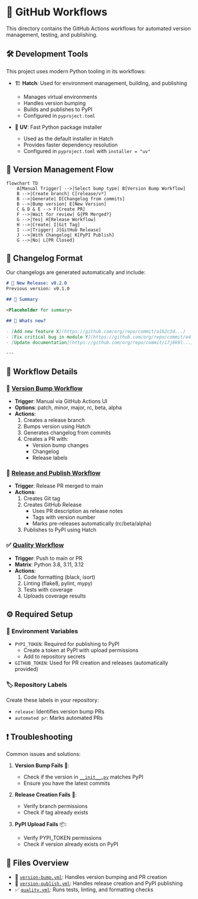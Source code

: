 # 🔄 GitHub Workflows

This directory contains the GitHub Actions workflows for automated version management, testing, and publishing.

## 🛠️ Development Tools

This project uses modern Python tooling in its workflows:

- 🏗️ **Hatch**: Used for environment management, building, and publishing
  - Manages virtual environments
  - Handles version bumping
  - Builds and publishes to PyPI
  - Configured in `pyproject.toml`

- 🚀 **UV**: Fast Python package installer
  - Used as the default installer in Hatch
  - Provides faster dependency resolution
  - Configured in `pyproject.toml` with `installer = "uv"`

## 🔄 Version Management Flow

```mermaid
flowchart TD
    A[Manual Trigger] -->|Select bump type| B[Version Bump Workflow]
    B -->|Create branch| C[release/v*]
    B -->|Generate| D[Changelog from commits]
    B -->|Bump version| E[New Version]
    C & D & E --> F[Create PR]
    F -->|Wait for review| G{PR Merged?}
    G -->|Yes| H[Release Workflow]
    H -->|Create| I[Git Tag]
    I -->|Trigger| J[GitHub Release]
    J -->|With Changelog| K[PyPI Publish]
    G -->|No| L[PR Closed]
```

## 📝 Changelog Format

Our changelogs are generated automatically and include:

```markdown
# 🔖 New Release: v0.2.0
Previous version: v0.1.0

## 📝 Summary

<Placeholder for summary>

## 📝 Whats new?

- [Add new feature X](https://github.com/org/repo/commit/a1b2c3d...)
- [Fix critical bug in module Y](https://github.com/org/repo/commit/e4f5g6h...)
- [Update documentation](https://github.com/org/repo/commit/i7j8k9l...)

---
```

## 🔧 Workflow Details

### 🔖 [Version Bump Workflow](version-bump.yml)
- **Trigger**: Manual via GitHub Actions UI
- **Options**: patch, minor, major, rc, beta, alpha
- **Actions**:
  1. Creates a release branch
  2. Bumps version using Hatch
  3. Generates changelog from commits
  4. Creates a PR with:
     - Version bump changes
     - Changelog
     - Release labels

### 🚀 [Release and Publish Workflow](version-publish.yml)
- **Trigger**: Release PR merged to main
- **Actions**:
  1. Creates Git tag
  2. Creates GitHub Release
     - Uses PR description as release notes
     - Tags with version number
     - Marks pre-releases automatically (rc/beta/alpha)
  3. Publishes to PyPI using Hatch

### ✅ [Quality Workflow](quality.yml)
- **Trigger**: Push to main or PR
- **Matrix**: Python 3.8, 3.11, 3.12
- **Actions**:
  1. Code formatting (black, isort)
  2. Linting (flake8, pylint, mypy)
  3. Tests with coverage
  4. Uploads coverage results

## ⚙️ Required Setup

### 🔑 Environment Variables

- `PYPI_TOKEN`: Required for publishing to PyPI
  - Create a token at PyPI with upload permissions
  - Add to repository secrets
- `GITHUB_TOKEN`: Used for PR creation and releases (automatically provided)

### 🏷️ Repository Labels

Create these labels in your repository:
- `release`: Identifies version bump PRs
- `automated pr`: Marks automated PRs

## ❗ Troubleshooting

Common issues and solutions:

1. **Version Bump Fails** 🔖:
   - Check if the version in [`__init__.py`](../src/typer_common_functions/__init__.py) matches PyPI
   - Ensure you have the latest commits

2. **Release Creation Fails** 🚀:
   - Verify branch permissions
   - Check if tag already exists

3. **PyPI Upload Fails** 📦:
   - Verify PYPI_TOKEN permissions
   - Check if version already exists on PyPI

## 📁 Files Overview

- 🔖 [`version-bump.yml`](version-bump.yml): Handles version bumping and PR creation
- 🚀 [`version-publish.yml`](version-publish.yml): Handles release creation and PyPI publishing
- ✅ [`quality.yml`](quality.yml): Runs tests, linting, and formatting checks
